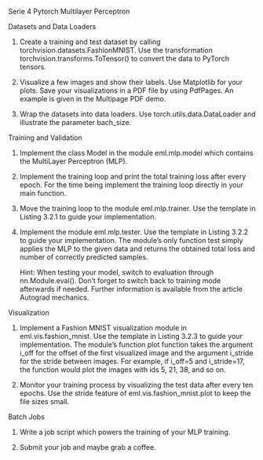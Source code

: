 Serie 4 Pytorch Multilayer Perceptron

Datasets and Data Loaders

1. Create a training and test dataset by calling torchvision.datasets.FashionMNIST. Use the transformation torchvision.transforms.ToTensor() to convert the data to PyTorch tensors.

2. Visualize a few images and show their labels. Use Matplotlib for your plots. Save your visualizations in a PDF file by using PdfPages. An example is given in the Multipage PDF demo.

3. Wrap the datasets into data loaders. Use torch.utils.data.DataLoader and illustrate the parameter bach_size.


Training and Validation

1. Implement the class Model in the module eml.mlp.model which contains the MultiLayer Perceptron (MLP).

2. Implement the training loop and print the total training loss after every epoch. For the time being implement the training loop directly in your main function.

3. Move the training loop to the module eml.mlp.trainer. Use the template in Listing 3.2.1 to guide your implementation.

4. Implement the module eml.mlp.tester. Use the template in Listing 3.2.2 to guide your implementation. The module’s only function test simply applies the MLP to the given data and returns the obtained total loss and number of correctly predicted samples.

    Hint:
    When testing your model, switch to evaluation through nn.Module.eval(). Don’t forget to switch back to training mode afterwards if needed. Further information is available from the article Autograd mechanics.


Visualization

1. Implement a Fashion MNIST visualization module in eml.vis.fashion_mnist. Use the template in Listing 3.2.3 to guide your implementation. The module’s function plot function takes the argument i_off for the offset of the first visualized image and the argument i_stride for the stride between images. For example, if i_off=5 and i_stride=17, the function would plot the images with ids 5, 21, 38, and so on.

2. Monitor your training process by visualizing the test data after every ten epochs. Use the stride feature of eml.vis.fashion_mnist.plot to keep the file sizes small.

Batch Jobs

1. Write a job script which powers the training of your MLP training.

2. Submit your job and maybe grab a coffee.